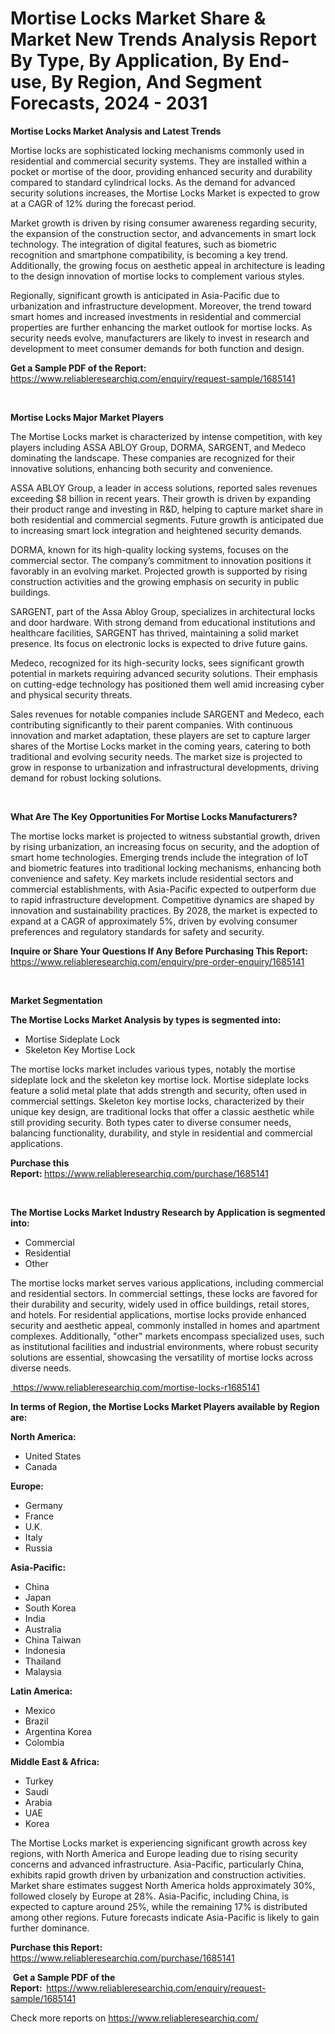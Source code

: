 <p><h1>Mortise Locks Market Share & Market New Trends Analysis Report By Type, By Application, By End-use, By Region, And Segment Forecasts, 2024 - 2031</h1></p><p><strong>Mortise Locks Market Analysis and Latest Trends</strong></p>
<p><p>Mortise locks are sophisticated locking mechanisms commonly used in residential and commercial security systems. They are installed within a pocket or mortise of the door, providing enhanced security and durability compared to standard cylindrical locks. As the demand for advanced security solutions increases, the Mortise Locks Market is expected to grow at a CAGR of 12% during the forecast period.</p><p>Market growth is driven by rising consumer awareness regarding security, the expansion of the construction sector, and advancements in smart lock technology. The integration of digital features, such as biometric recognition and smartphone compatibility, is becoming a key trend. Additionally, the growing focus on aesthetic appeal in architecture is leading to the design innovation of mortise locks to complement various styles.</p><p>Regionally, significant growth is anticipated in Asia-Pacific due to urbanization and infrastructure development. Moreover, the trend toward smart homes and increased investments in residential and commercial properties are further enhancing the market outlook for mortise locks. As security needs evolve, manufacturers are likely to invest in research and development to meet consumer demands for both function and design.</p></p>
<p><strong>Get a Sample PDF of the Report:&nbsp;</strong> <a href="https://www.reliableresearchiq.com/enquiry/request-sample/1685141?utm_campaign=1123&utm_medium=2&utm_source=Github&utm_content=ia&utm_term=30122024&utm_id=mortise-locks">https://www.reliableresearchiq.com/enquiry/request-sample/1685141</a></p>
<p>&nbsp;</p>
<p><strong>Mortise Locks Major Market Players</strong></p>
<p><p>The Mortise Locks market is characterized by intense competition, with key players including ASSA ABLOY Group, DORMA, SARGENT, and Medeco dominating the landscape. These companies are recognized for their innovative solutions, enhancing both security and convenience.</p><p>ASSA ABLOY Group, a leader in access solutions, reported sales revenues exceeding $8 billion in recent years. Their growth is driven by expanding their product range and investing in R&D, helping to capture market share in both residential and commercial segments. Future growth is anticipated due to increasing smart lock integration and heightened security demands.</p><p>DORMA, known for its high-quality locking systems, focuses on the commercial sector. The company’s commitment to innovation positions it favorably in an evolving market. Projected growth is supported by rising construction activities and the growing emphasis on security in public buildings.</p><p>SARGENT, part of the Assa Abloy Group, specializes in architectural locks and door hardware. With strong demand from educational institutions and healthcare facilities, SARGENT has thrived, maintaining a solid market presence. Its focus on electronic locks is expected to drive future gains.</p><p>Medeco, recognized for its high-security locks, sees significant growth potential in markets requiring advanced security solutions. Their emphasis on cutting-edge technology has positioned them well amid increasing cyber and physical security threats.</p><p>Sales revenues for notable companies include SARGENT and Medeco, each contributing significantly to their parent companies. With continuous innovation and market adaptation, these players are set to capture larger shares of the Mortise Locks market in the coming years, catering to both traditional and evolving security needs. The market size is projected to grow in response to urbanization and infrastructural developments, driving demand for robust locking solutions.</p></p>
<p>&nbsp;</p>
<p><strong>What Are The Key Opportunities For Mortise Locks Manufacturers?</strong></p>
<p><p>The mortise locks market is projected to witness substantial growth, driven by rising urbanization, an increasing focus on security, and the adoption of smart home technologies. Emerging trends include the integration of IoT and biometric features into traditional locking mechanisms, enhancing both convenience and safety. Key markets include residential sectors and commercial establishments, with Asia-Pacific expected to outperform due to rapid infrastructure development. Competitive dynamics are shaped by innovation and sustainability practices. By 2028, the market is expected to expand at a CAGR of approximately 5%, driven by evolving consumer preferences and regulatory standards for safety and security.</p></p>
<p><strong>Inquire or Share Your Questions If Any Before Purchasing This Report:</strong> <a href="https://www.reliableresearchiq.com/enquiry/pre-order-enquiry/1685141?utm_campaign=1123&utm_medium=2&utm_source=Github&utm_content=ia&utm_term=30122024&utm_id=mortise-locks">https://www.reliableresearchiq.com/enquiry/pre-order-enquiry/1685141</a></p>
<p>&nbsp;</p>
<p><strong>Market Segmentation</strong></p>
<p><strong>The Mortise Locks Market Analysis by types is segmented into:</strong></p>
<p><ul><li>Mortise Sideplate Lock</li><li>Skeleton Key Mortise Lock</li></ul></p>
<p><p>The mortise locks market includes various types, notably the mortise sideplate lock and the skeleton key mortise lock. Mortise sideplate locks feature a solid metal plate that adds strength and security, often used in commercial settings. Skeleton key mortise locks, characterized by their unique key design, are traditional locks that offer a classic aesthetic while still providing security. Both types cater to diverse consumer needs, balancing functionality, durability, and style in residential and commercial applications.</p></p>
<p><strong>Purchase this Report:&nbsp;</strong><a href="https://www.reliableresearchiq.com/purchase/1685141?utm_campaign=1123&utm_medium=2&utm_source=Github&utm_content=ia&utm_term=30122024&utm_id=mortise-locks">https://www.reliableresearchiq.com/purchase/1685141</a></p>
<p>&nbsp;</p>
<p><strong>The Mortise Locks Market Industry Research by Application is segmented into:</strong></p>
<p><ul><li>Commercial</li><li>Residential</li><li>Other</li></ul></p>
<p><p>The mortise locks market serves various applications, including commercial and residential sectors. In commercial settings, these locks are favored for their durability and security, widely used in office buildings, retail stores, and hotels. For residential applications, mortise locks provide enhanced security and aesthetic appeal, commonly installed in homes and apartment complexes. Additionally, "other" markets encompass specialized uses, such as institutional facilities and industrial environments, where robust security solutions are essential, showcasing the versatility of mortise locks across diverse needs.</p></p>
<p><a href="https://www.reliableresearchiq.com/mortise-locks-r1685141?utm_campaign=1123&utm_medium=2&utm_source=Github&utm_content=ia&utm_term=30122024&utm_id=mortise-locks">&nbsp;https://www.reliableresearchiq.com/mortise-locks-r1685141</a></p>
<p><strong>In terms of Region, the Mortise Locks Market Players available by Region are:</strong></p>
<p>
    <p> <strong> North America: </strong>
        <ul>
            <li>United States</li>
            <li>Canada</li>
        </ul>
        </p> 
    <p> <strong> Europe: </strong>
        <ul>
            <li>Germany</li>
            <li>France</li>
            <li>U.K.</li>
            <li>Italy</li>
            <li>Russia</li>
        </ul>
        </p> 
    <p> <strong> Asia-Pacific: </strong>
        <ul>
            <li>China</li>
            <li>Japan</li>
            <li>South Korea</li>
            <li>India</li>
            <li>Australia</li>
            <li>China Taiwan</li>
            <li>Indonesia</li>
            <li>Thailand</li>
            <li>Malaysia</li>
        </ul>
        </p> 
    <p> <strong> Latin America: </strong>
        <ul>
            <li>Mexico</li>
            <li>Brazil</li>
            <li>Argentina Korea</li>
            <li>Colombia</li>
        </ul>
        </p> 
    <p> <strong> Middle East & Africa: </strong>
        <ul>
            <li>Turkey</li>
            <li>Saudi</li>
            <li>Arabia</li>
            <li>UAE</li>
            <li>Korea</li>
        </ul>
    </p>
    </p>
<p><p>The Mortise Locks market is experiencing significant growth across key regions, with North America and Europe leading due to rising security concerns and advanced infrastructure. Asia-Pacific, particularly China, exhibits rapid growth driven by urbanization and construction activities. Market share estimates suggest North America holds approximately 30%, followed closely by Europe at 28%. Asia-Pacific, including China, is expected to capture around 25%, while the remaining 17% is distributed among other regions. Future forecasts indicate Asia-Pacific is likely to gain further dominance.</p></p>
<p><strong>Purchase this Report: </strong><a href="https://www.reliableresearchiq.com/purchase/1685141?utm_campaign=1123&utm_medium=2&utm_source=Github&utm_content=ia&utm_term=30122024&utm_id=mortise-locks">https://www.reliableresearchiq.com/purchase/1685141</a></p>
<p>&nbsp;<strong>Get a Sample PDF of the Report:&nbsp;&nbsp;</strong><a href="https://www.reliableresearchiq.com/enquiry/request-sample/1685141?utm_campaign=1123&utm_medium=2&utm_source=Github&utm_content=ia&utm_term=30122024&utm_id=mortise-locks">https://www.reliableresearchiq.com/enquiry/request-sample/1685141</a></p>
<p><strong></strong></p>
<p>Check more reports on <a href="https://www.reliableresearchiq.com/?utm_campaign=1123&utm_medium=2&utm_source=Github&utm_content=ia&utm_term=30122024&utm_id=mortise-locks">https://www.reliableresearchiq.com/</a></p>